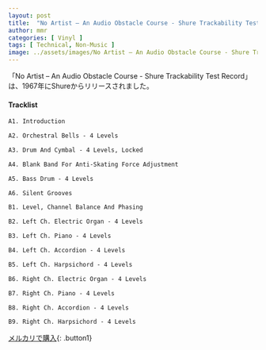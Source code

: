 ```yaml
---
layout: post
title:  "No Artist – An Audio Obstacle Course - Shure Trackability Test Record"
author: mmr
categories: [ Vinyl ]
tags: [ Technical, Non-Music ]
image: ../assets/images/No Artist – An Audio Obstacle Course - Shure Trackability Test Record.webp
---
```


「No Artist – An Audio Obstacle Course - Shure Trackability Test Record」は、1967年にShureからリリースされました。

#### Tracklist
```md
A1. Introduction

A2. Orchestral Bells - 4 Levels

A3. Drum And Cymbal - 4 Levels, Locked

A4. Blank Band For Anti-Skating Force Adjustment

A5. Bass Drum - 4 Levels

A6. Silent Grooves

B1. Level, Channel Balance And Phasing

B2. Left Ch. Electric Organ - 4 Levels

B3. Left Ch. Piano - 4 Levels

B4. Left Ch. Accordion - 4 Levels

B5. Left Ch. Harpsichord - 4 Levels

B6. Right Ch. Electric Organ - 4 Levels

B7. Right Ch. Piano - 4 Levels

B8. Right Ch. Accordion - 4 Levels

B9. Right Ch. Harpsichord - 4 Levels
```


[メルカリで購入](https://jp.mercari.com/item/m44835881306?afid=6142608987){: .button1}

